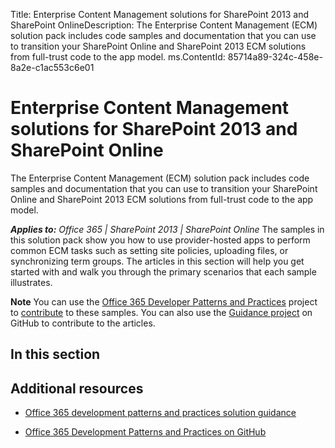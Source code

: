 Title: Enterprise Content Management solutions for SharePoint 2013 and SharePoint OnlineDescription: The Enterprise Content Management (ECM) solution pack includes code samples and documentation that you can use to transition your SharePoint Online and SharePoint 2013 ECM solutions from full-trust code to the app model.
ms.ContentId: 85714a89-324c-458e-8a2e-c1ac553c6e01


# Enterprise Content Management solutions for SharePoint 2013 and SharePoint Online
The Enterprise Content Management (ECM) solution pack includes code samples and documentation that you can use to transition your SharePoint Online and SharePoint 2013 ECM solutions from full-trust code to the app model. 

    
 _**Applies to:** Office 365 | SharePoint 2013 | SharePoint Online_
The samples in this solution pack show you how to use provider-hosted apps to perform common ECM tasks such as setting site policies, uploading files, or synchronizing term groups. The articles in this section will help you get started with and walk you through the primary scenarios that each sample illustrates. 

**Note**  You can use the  [Office 365 Developer Patterns and Practices](https://github.com/OfficeDev/PnP) project to [contribute](https://github.com/OfficeDev/PnP/wiki/contributing-to-Office-365-developer-patterns-and-practices) to these samples. You can also use the [Guidance project](https://github.com/OfficeDev/PnP-Guidance) on GitHub to contribute to the articles.


## In this section




## Additional resources
<a name="bk_addresources"> </a>


-  [Office 365 development patterns and practices solution guidance](..\api\Office-365-development-patterns-and-practices-solution-guidance.md)
    
-  [Office 365 Development Patterns and Practices on GitHub](https://github.com/OfficeDev/PnP)
    
